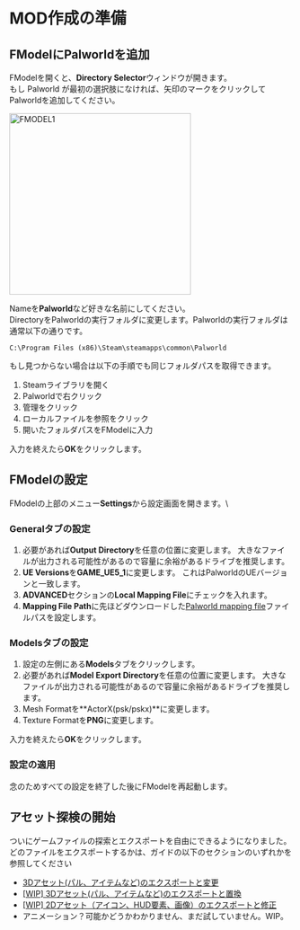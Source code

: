 # MOD作成の準備

## FModelにPalworldを追加

FModelを開くと、**Directory Selector**ウィンドウが開きます。\
もし Palworld が最初の選択肢になければ、矢印のマークをクリックしてPalworldを追加してください。

<img width="323" alt="FMODEL1" src="https://github.com/KURAMAAA0/PalModding/assets/58988462/5bced3f7-22dd-4ae7-b67c-854199bec4ed">

Nameを**Palworld**など好きな名前にしてください。\
DirectoryをPalworldの実行フォルダに変更します。Palworldの実行フォルダは通常以下の通りです。

```text
C:\Program Files (x86)\Steam\steamapps\common\Palworld
```

もし見つからない場合は以下の手順でも同じフォルダパスを取得できます。

1. Steamライブラリを開く
2. Palworldで右クリック
3. 管理をクリック
4. ローカルファイルを参照をクリック
5. 開いたフォルダパスをFModelに入力

入力を終えたら**OK**をクリックします。

## FModelの設定

FModelの上部のメニュー**Settings**から設定画面を開きます。\

### Generalタブの設定

1. 必要があれば**Output Directory**を任意の位置に変更します。
   大きなファイルが出力される可能性があるので容量に余裕があるドライブを推奨します。
2. **UE Versions**を**GAME_UE5_1**に変更します。
   これはPalworldのUEバージョンと一致します。
3. **ADVANCED**セクションの**Local Mapping File**にチェックを入れます。
4. **Mapping File Path**に先ほどダウンロードした[Palworld mapping file](https://github.com/KURAMAAA0/PalModding/raw/main/Assset%20Swap%20Guide/Mappings.usmap "Palworld mapping file")ファイルパスを設定します。

### Modelsタブの設定

1. 設定の左側にある**Models**タブをクリックします。
2. 必要があれば**Model Export Directory**を任意の位置に変更します。
   大きなファイルが出力される可能性があるので容量に余裕があるドライブを推奨します。
3. Mesh Formatを**ActorX(psk/pskx)**に変更します。
4. Texture Formatを**PNG**に変更します。

入力を終えたら**OK**をクリックします。

### 設定の適用

念のためすべての設定を終了した後にFModelを再起動します。

## アセット探検の開始

ついにゲームファイルの探索とエクスポートを自由にできるようになりました。\
どのファイルをエクスポートするかは、ガイドの以下のセクションのいずれかを参照してください

- [3Dアセット(パル、アイテムなど)のエクスポートと変更](https://github.com/KURAMAAA0/PalModding/blob/main/Assset%20Swap%20Guide/ExportingModifying3DAssets.md "Exporting and modifying 3D assets (Pals, items, etc..)")
- [[WIP] 3Dアセット(パル、アイテムなど)のエクスポートと置換](https://github.com/KURAMAAA0/PalModding/blob/main/Assset%20Swap%20Guide/ExportingReplacing3DAssets.md)
- [[WIP] 2Dアセット（アイコン、HUD要素、画像）のエクスポートと修正](https://github.com/KURAMAAA0/PalModding/blob/main/Assset%20Swap%20Guide/ExportingModifying2DAssets.md)
- アニメーション？可能かどうかわかりません、まだ試していません。WIP。
